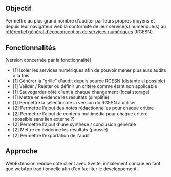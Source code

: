 ## Objectif

Permettre au plus grand nombre d'auditer par leurs propres moyens et depuis leur navigateur web la conformité de leur service(s) numérique(s) au [référentiel général d'écoconception de services numériques](https://ecoresponsable.numerique.gouv.fr/publications/referentiel-general-ecoconception/) (RGESN).

## Fonctionnalités

[version concernée par la fonctionnalité]

* [1] Isoler les services numériques afin de pouvoir mener plusieurs audits à la fois
* [1] Générer la "grille" d'audit depuis source RGESN (distante si possible)
* [1] Valider / Rejeter ou définir un critère comme étant non applicable
* [1] Sauvegarder côté client à chaque changement (local storage)
* [1] Mettre en évidence les résultats (simplifié)
* [1] Permettre la sélection de la version du RGESN à utiliser
* [2] Permettre l'ajout des notes rédactionnelles pour chaque critère
* [2] Permettre l'ajout de contenu multimédia pour chaque critère (possible sans lien externe ?)
* [2] Permettre l'ajout d'une synthèse / conclusion générale
* [2] Mettre en évidence les résultats (poussé)
* [2] Permettre l'exportation de l'audit

## Approche

WebExtension rendue côté client avec Svelte, initialement conçue en tant que webApp traditionnelle afin d'en faciliter le développement.